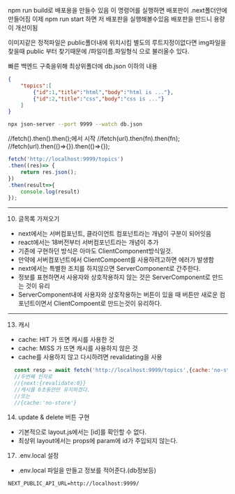 npm run build로 배포용을 만들수 있음
이 명령어를 실행하면 배포판이 .next폴더안에 만들어짐 
이제 npm run start 하면 저 배포판을 실행해볼수있음
배포판을 만드니 용량이 개선이됨

이미지같은 정적파일은 public폴더내에 위치시킴
별도의 루트지정이없다면
img파일을 찾을때 public 부터 찾기때문에
/파일이름.파일형식 으로 불러올수 있다.

빠른 백엔드 구축을위해
최상위폴더에 db.json
이하의 내용 
```json
{
    "topics":[
        {"id":1,"title":"html","body":"html is ..."},
        {"id":2,"title":"css","body":"css is ..."}
    ]
}
```

```sh
npx json-server --port 9999 --watch db.json
```

//fetch().then().then();에서 시작
//fetch(url).then(fn).then(fn);
//fetch(url).then(()=>{}).then(()=>{});

```javascript
fetch('http://localhost:9999/topics')
.then((res)=> {
    return res.json();
})
.then(result=>{
    console.log(result)
});
```

---------
10. 글목록 가져오기
- next에서는 서버컴포넌트, 클라이언트 컴포넌트라는 개념이 구분이 되어잇음
- react에서는 18버전부터 서버컴포넌트라는 개념이 추가
- 기존에 구현하던 방식은 아마도 ClientComponent방식일것.
- 만약에 서버컴포넌트에서 ClientCompoent를 사용하려고하면 에러가 발생함
- next에서는 특별한 조치를 하지않으면 ServerComponent로 간주한다.
- 정보를 표현하면서 사용자와 상호작용하지 않는 것은 ServerComponent로 만드는 것이 유리
- ServerComponent내에 사용자와 상호작용하는 버튼이 있을 때 버튼만 새로운 컴포넌트이면서 ClientCompoent로 만드는것이 유리하다.

-----
13. 캐시
- cache: HIT 가 뜨면 캐시를 사용한 것
- cache: MISS 가 뜨면 캐시를 사용하지 않은 것
- cache를 사용하지 않고 다시하려면 revalidating을 사용
```js
  const resp = await fetch('http://localhost:9999/topics',{cache:'no-store'});
  //두번째 인자로
  //{next:{revalidate:0}}
  //캐시를 0초동안만 유지하겠다.
  //또는
  //{cache:'no-store'}
```
14. update & delete 버튼 구현
- 기본적으로 layout.js에서는 [id]를 확인할 수 없다.
- 최상위 layout에서는 props에 param에 id가 주입되지 않는다.

17. .env.local 설정
- .env.local 파일을 만들고 정보를 적어준다.(db정보등)
```.env.local
NEXT_PUBLIC_API_URL=http://localhost:9999/
```